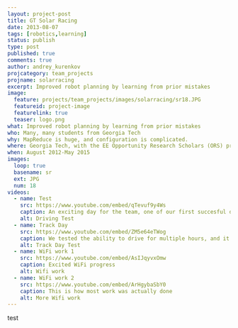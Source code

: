 ```yaml
---
layout: project-post
title: GT Solar Racing
date: 2013-08-07
tags: [robotics,learning]
status: publish
type: post
published: true
comments: true
author: andrey_kurenkov
projcategory: team_projects
projname: solarracing
excerpt: Improved robot planning by learning from prior mistakes
image:
  feature: projects/team_projects/images/solarracing/sr18.JPG
  featureid: project-image
  featurelink: true
  teaser: logo.png
what: Improved robot planning by learning from prior mistakes
who: Many, many students from Georgia Tech
why: MapReduce is huge, and configuration is complicated. 
where: Georgia Tech, with the EE Opportunity Research Scholars (ORS) program
when: August 2012-May 2015
images:
  loop: true
  basename: sr
  ext: JPG
  num: 18
videos:
  - name: Test
    src: https://www.youtube.com/embed/qTevuf9y4Ws
    caption: An exciting day for the team, one of our first succesful drives
    alt: Driving Test
  - name: Track Day
    src: https://www.youtube.com/embed/ZM5e64eTWog
    caption: We tested the ability to drive for multiple hours, and it totally worked
    alt: Track Day Test
  - name: WiFi work 1
    src: https://www.youtube.com/embed/AsIJqyvxOmw
    caption: Excited WiFi progress
    alt: Wifi work
  - name: WiFi work 2
    src: https://www.youtube.com/embed/ArHgybaSbY0
    caption: This is how most work was actually done
    alt: More Wifi work
---
```

test
